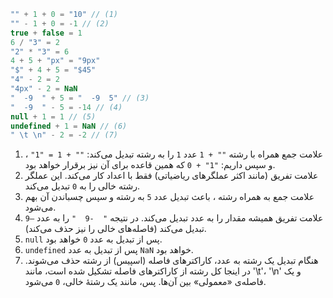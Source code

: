 
```js no-beautify
"" + 1 + 0 = "10" // (1)
"" - 1 + 0 = -1 // (2)
true + false = 1
6 / "3" = 2
"2" * "3" = 6
4 + 5 + "px" = "9px"
"$" + 4 + 5 = "$45"
"4" - 2 = 2
"4px" - 2 = NaN
"  -9  " + 5 = "  -9  5" // (3)
"  -9  " - 5 = -14 // (4)
null + 1 = 1 // (5)
undefined + 1 = NaN // (6)
" \t \n" - 2 = -2 // (7)
```
1. علامت جمع همراه با رشته `"" + 1` عدد `1` را به رشته تبدیل می‌کند: `"" + 1 = "1"` ، و سپس داریم: `"1" + 0` که همین قاعده برای آن نیز برقرار خواهد بود.
2. علامت تفریق (مانند اکثر عملگرهای ریاضیاتی) فقط با اعداد کار می‌کند. این عملگر رشته خالی را به `0` تبدیل می‌کند.
3. علامت جمع به همراه رشته ، باعث تبدیل عدد `5` به رشته و سپس چسباندن آن بهم می‌شود.
4. علامت تفریق همیشه مقدار را به عدد تبدیل می‌کند. در نتیجه `"  -9  "` را به عدد `–9` تبدیل می‌کند (فاصله‌های خالی را نیز حذف می‌کند).
5. `null` پس از تبدیل به عدد `0` خواهد بود.
6. `undefined` پس از تبدیل به عدد `NaN` خواهد بود.
7. هنگام تبدیل یک رشته به عدد، کاراکترهای فاصله (اسپیس) از رشته حذف می‌شوند. در اینجا کل رشته از کاراکترهای فاصله تشکیل شده است، مانند '\t'، '\n' و یک فاصله‌ی «معمولی» بین آن‌ها. پس، مانند یک رشتهٔ خالی، `0` می‌شود.

